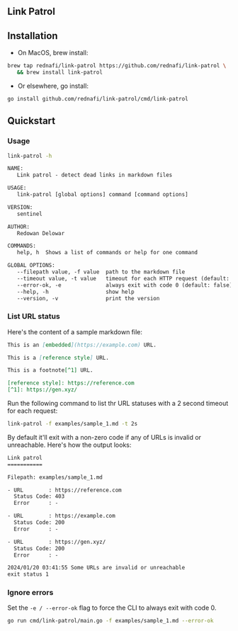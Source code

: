 ## Link Patrol

## Installation

* On MacOS, brew install:

```sh
brew tap rednafi/link-patrol https://github.com/rednafi/link-patrol \
   && brew install link-patrol
```

* Or elsewhere, go install:

```sh
go install github.com/rednafi/link-patrol/cmd/link-patrol
```

## Quickstart

### Usage

```sh
link-patrol -h
```

```txt
NAME:
   Link patrol - detect dead links in markdown files

USAGE:
   link-patrol [global options] command [command options]

VERSION:
   sentinel

AUTHOR:
   Redowan Delowar

COMMANDS:
   help, h  Shows a list of commands or help for one command

GLOBAL OPTIONS:
   --filepath value, -f value  path to the markdown file
   --timeout value, -t value   timeout for each HTTP request (default: 5s)
   --error-ok, -e              always exit with code 0 (default: false)
   --help, -h                  show help
   --version, -v               print the version
```

### List URL status

Here's the content of a sample markdown file:

```md
This is an [embedded](https://example.com) URL.

This is a [reference style] URL.

This is a footnote[^1] URL.

[reference style]: https://reference.com
[^1]: https://gen.xyz/
```

Run the following command to list thr URL statuses with a 2 second timeout for each request:

```sh
link-patrol -f examples/sample_1.md -t 2s
```

By default it'll exit with a non-zero code if any of URLs is invalid or unreachable. Here's
how the output looks:

```txt
Link patrol
===========

Filepath: examples/sample_1.md

- URL        : https://reference.com
  Status Code: 403
  Error      : -

- URL        : https://example.com
  Status Code: 200
  Error      : -

- URL        : https://gen.xyz/
  Status Code: 200
  Error      : -

2024/01/20 03:41:55 Some URLs are invalid or unreachable
exit status 1
```

### Ignore errors

Set the `-e / --error-ok` flag to force the CLI to always exit with code 0.

```sh
go run cmd/link-patrol/main.go -f examples/sample_1.md --error-ok
```
